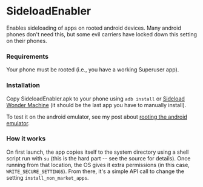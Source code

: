 SideloadEnabler
======

Enables sideloading of apps on rooted android devices. Many android phones don't need this, but some evil carriers have locked down this setting on their phones.

### Requirements ###
Your phone must be rooted (i.e., you have a working Superuser app).

### Installation ###
Copy SideloadEnabler.apk to your phone using `adb install` or [Sideload Wonder Machine](http://forum.androidcentral.com/android-sideload-wonder-machine/) (it should be the last app you have to manually install).

To test it on the android emulator, see my post about [rooting the android emulator](http://russelldavis.blogspot.com/2011/01/rooting-android-emulator.html).

### How it works ###
On first launch, the app copies itself to the system directory using a shell script run with `su` (this is the hard part -- see the source for details). Once running from that location, the OS gives it extra permissions (in this case, `WRITE_SECURE_SETTINGS`). From there, it's a simple API call to change the setting `install_non_market_apps`.

